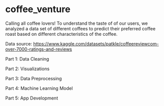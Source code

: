 # coffee_venture

Calling all coffee lovers! To understand the taste of of our users, we analyzed a data set of different coffees to predict their preferred coffee roast based on different characteristics of the coffee. 

Data source: https://www.kaggle.com/datasets/patkle/coffeereviewcom-over-7000-ratings-and-reviews 

Part 1: Data Cleaning

Part 2: Visualizations

Part 3: Data Preprocessing

Part 4: Machine Learning Model

Part 5: App Development

